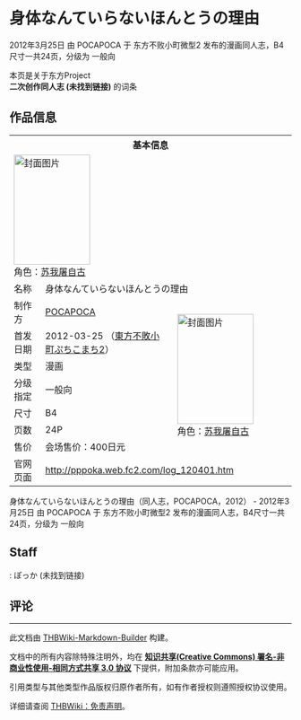 # 身体なんていらないほんとうの理由

<!-- source html: G:\repos\THBWiki-Markdown-Builder\THBWikiMarkdown\Temp\main\f\f0\ns0%3A%E8%BA%AB%E4%BD%93%E3%81%AA%E3%82%93%E3%81%A6%E3%81%84%E3%82%89%E3%81%AA%E3%81%84%E3%81%BB%E3%82%93%E3%81%A8%E3%81%86%E3%81%AE%E7%90%86%E7%94%B1.html -->

2012年3月25日 由 POCAPOCA 于 东方不败小町微型2 发布的漫画同人志，B4尺寸一共24页，分级为 一般向

本页是关于东方Project  
 **二次创作同人志 (未找到链接)** 的词条

## 作品信息

<table><tbody><tr><th colspan="3">基本信息</th></tr><tr><td class="cover-artwork-mobile" colspan="2"><a href="./文件-身体なんていらないほんとうの理由封面.jpg.md" class="image" title="封面图片"><img alt="封面图片" src="https://upload.thwiki.cc/thumb/0/0a/%E8%BA%AB%E4%BD%93%E3%81%AA%E3%82%93%E3%81%A6%E3%81%84%E3%82%89%E3%81%AA%E3%81%84%E3%81%BB%E3%82%93%E3%81%A8%E3%81%86%E3%81%AE%E7%90%86%E7%94%B1%E5%B0%81%E9%9D%A2.jpg/136px-%E8%BA%AB%E4%BD%93%E3%81%AA%E3%82%93%E3%81%A6%E3%81%84%E3%82%89%E3%81%AA%E3%81%84%E3%81%BB%E3%82%93%E3%81%A8%E3%81%86%E3%81%AE%E7%90%86%E7%94%B1%E5%B0%81%E9%9D%A2.jpg" decoding="async" loading="lazy" width="136" height="196" srcset="https://upload.thwiki.cc/thumb/0/0a/%E8%BA%AB%E4%BD%93%E3%81%AA%E3%82%93%E3%81%A6%E3%81%84%E3%82%89%E3%81%AA%E3%81%84%E3%81%BB%E3%82%93%E3%81%A8%E3%81%86%E3%81%AE%E7%90%86%E7%94%B1%E5%B0%81%E9%9D%A2.jpg/204px-%E8%BA%AB%E4%BD%93%E3%81%AA%E3%82%93%E3%81%A6%E3%81%84%E3%82%89%E3%81%AA%E3%81%84%E3%81%BB%E3%82%93%E3%81%A8%E3%81%86%E3%81%AE%E7%90%86%E7%94%B1%E5%B0%81%E9%9D%A2.jpg 1.5x, https://upload.thwiki.cc/0/0a/%E8%BA%AB%E4%BD%93%E3%81%AA%E3%82%93%E3%81%A6%E3%81%84%E3%82%89%E3%81%AA%E3%81%84%E3%81%BB%E3%82%93%E3%81%A8%E3%81%86%E3%81%AE%E7%90%86%E7%94%B1%E5%B0%81%E9%9D%A2.jpg 2x" data-file-width="266" data-file-height="384"></a><div class="cover-char">角色：<a href="./苏我屠自古.md" title="苏我屠自古">苏我屠自古</a></div></td>
</tr><tr><td class="label">名称</td><td colspan="2"> 身体なんていらないほんとうの理由 </td></tr><tr><td class="label">制作方</td><td><a href="./POCAPOCA.md" title="POCAPOCA">POCAPOCA</a></td><td class="cover-artwork" rowspan="7" style="min-width:196px;"><a href="./文件-身体なんていらないほんとうの理由封面.jpg.md" class="image" title="封面图片"><img alt="封面图片" src="https://upload.thwiki.cc/thumb/0/0a/%E8%BA%AB%E4%BD%93%E3%81%AA%E3%82%93%E3%81%A6%E3%81%84%E3%82%89%E3%81%AA%E3%81%84%E3%81%BB%E3%82%93%E3%81%A8%E3%81%86%E3%81%AE%E7%90%86%E7%94%B1%E5%B0%81%E9%9D%A2.jpg/136px-%E8%BA%AB%E4%BD%93%E3%81%AA%E3%82%93%E3%81%A6%E3%81%84%E3%82%89%E3%81%AA%E3%81%84%E3%81%BB%E3%82%93%E3%81%A8%E3%81%86%E3%81%AE%E7%90%86%E7%94%B1%E5%B0%81%E9%9D%A2.jpg" decoding="async" loading="lazy" width="136" height="196" srcset="https://upload.thwiki.cc/thumb/0/0a/%E8%BA%AB%E4%BD%93%E3%81%AA%E3%82%93%E3%81%A6%E3%81%84%E3%82%89%E3%81%AA%E3%81%84%E3%81%BB%E3%82%93%E3%81%A8%E3%81%86%E3%81%AE%E7%90%86%E7%94%B1%E5%B0%81%E9%9D%A2.jpg/204px-%E8%BA%AB%E4%BD%93%E3%81%AA%E3%82%93%E3%81%A6%E3%81%84%E3%82%89%E3%81%AA%E3%81%84%E3%81%BB%E3%82%93%E3%81%A8%E3%81%86%E3%81%AE%E7%90%86%E7%94%B1%E5%B0%81%E9%9D%A2.jpg 1.5x, https://upload.thwiki.cc/0/0a/%E8%BA%AB%E4%BD%93%E3%81%AA%E3%82%93%E3%81%A6%E3%81%84%E3%82%89%E3%81%AA%E3%81%84%E3%81%BB%E3%82%93%E3%81%A8%E3%81%86%E3%81%AE%E7%90%86%E7%94%B1%E5%B0%81%E9%9D%A2.jpg 2x" data-file-width="266" data-file-height="384"></a><div class="cover-char">角色：<a href="./苏我屠自古.md" title="苏我屠自古">苏我屠自古</a></div></td>
</tr><tr><td class="label">首发日期</td><td>2012-03-25&#160;（<a href="/展会作品列表?e=%E4%B8%9C%E6%96%B9%E4%B8%8D%E8%B4%A5%E5%B0%8F%E7%94%BA%23%E5%BE%AE%E5%9E%8B2">東方不敗小町ぷちこまち2</a>）</td></tr><tr><td class="label">类型</td><td>漫画</td></tr><tr><td class="label">分级指定</td><td>一般向</td></tr><tr><td class="label">尺寸</td><td>B4</td></tr><tr><td class="label">页数</td><td>24P</td></tr><tr><td class="label">售价</td><td>会场售价：400日元</td></tr>
<tr><td class="label">官网页面</td><td colspan="2"><a rel="nofollow" class="external free" href="http://pppoka.web.fc2.com/log_120401.htm">http://pppoka.web.fc2.com/log_120401.htm</a></td></tr></tbody></table>

身体なんていらないほんとうの理由（同人志，POCAPOCA，2012） - 2012年3月25日 由 POCAPOCA 于 东方不败小町微型2 发布的漫画同人志，B4尺寸一共24页，分级为 一般向

## Staff
: ぽっか (未找到链接)


## 评论




---

此文档由 [THBWiki-Markdown-Builder](https://github.com/Delsin-Yu/THBWiki-Markdown-Builder) 构建。

文档中的所有内容除特殊注明外，均在 [**知识共享(Creative Commons) 署名-非商业性使用-相同方式共享 3.0 协议**](https://creativecommons.org/licenses/by-sa/3.0/deed.zh-hans) 下提供，附加条款亦可能应用。

引用类型与其他类型作品版权归原作者所有，如有作者授权则遵照授权协议使用。

详细请查阅 [THBWiki：免责声明](https://thbwiki.cc/THBWiki:%E5%85%8D%E8%B4%A3%E5%A3%B0%E6%98%8E)。

